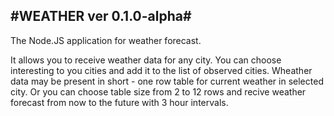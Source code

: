 #WEATHER ver 0.1.0-alpha#
---------------------------
The Node.JS application for weather forecast.


It allows you to receive weather data for any city.
You can choose interesting to you cities and add it to the list of observed cities.
Wheather data may be present in short - one row table for current weather in selected city. 
Or you can choose table size from 2 to 12 rows and recive weather forecast from now to the future with 3 hour intervals.